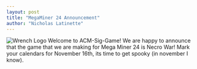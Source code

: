 ```yaml
---
layout: post
title: "MegaMiner 24 Announcement"
author: "Nicholas Latinette"
---
```

![Wrench Logo](/static/img/wrench.png)
Welcome to ACM-Sig-Game! We are happy to announce that the game that we are making for Mega Miner 24 is Necro War!
Mark your calendars for November 16th, its time to get spooky (in november I know).
